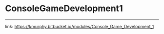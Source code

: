 # ConsoleGameDevelopment1
-------------------------

link: https://kmurphy.bitbucket.io/modules/Console_Game_Development_1
